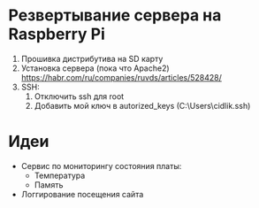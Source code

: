 # Резвертывание сервера на Raspberry Pi

1. Прошивка дистрибутива на SD карту
2. Установка сервера (пока что Apache2)
   https://habr.com/ru/companies/ruvds/articles/528428/
3. SSH:
    1. Отключить ssh для root
    2. Добавить мой ключ в autorized_keys (C:\Users\cidlik\.ssh)


# Идеи

* Сервис по мониторингу состояния платы:
  * Температура
  * Память
* Логгирование посещения сайта
